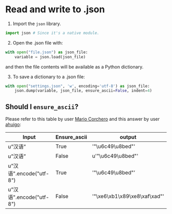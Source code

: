 # Read and write to .json

1. Import the ```json``` library.

```py
import json # Since it's a native module.
```

2. Open the .json file with:

```py
with open("file.json") as json_file:
    variable = json.load(json_file)
``` 
and then the file contents will be available as a Python dictionary.

3. To save a dictionary to a .json file:

```py
with open("settings.json", 'w', encoding='utf-8') as json_file:
    json.dump(variable, json_file, ensure_ascii=False, indent=4)

```

## Should I ```ensure_ascii```?


Please refer to this table by user [Mario Corchero](1 "Using json.dumps with ensure_ascii=True") and this answer by user [ahuigo](2 "json string's format: Non-ASCII vs ASCII"):


|         Input         | Ensure_ascii |            output            |
------------------------|--------------|-------------------------------
| u”汉语”                | True         | '"\\u6c49\\u8bed"'           |
| u”汉语”                | False        | u'"\u6c49\u8bed"'            |
| u”汉语".encode("utf-8")| True         | '"\\u6c49\\u8bed"’           |
| u”汉语".encode("utf-8")| False        | '"\xe6\xb1\x89\xe8\xaf\xad"' |

[1]:https://stackoverflow.com/questions/40412714/using-json-dumps-with-ensure-ascii-true
[2]: https://github.com/psf/requests/issues/4580#issuecomment-383796695